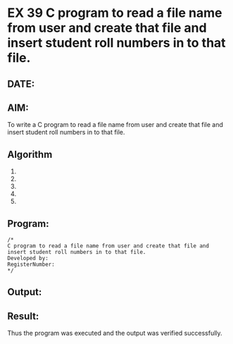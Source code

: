 # EX 39 C program to read a file name from user and create that file and insert student roll numbers in to that file.
## DATE:
## AIM:
To write a C program to read a file name from user and create that file and insert student roll numbers in to that file.

## Algorithm
1. 
2. 
3. 
4.  
5.   

## Program:
```
/*
C program to read a file name from user and create that file and insert student roll numbers in to that file.
Developed by: 
RegisterNumber:  
*/
```

## Output:



## Result:
Thus the program was executed and the output was verified successfully.
